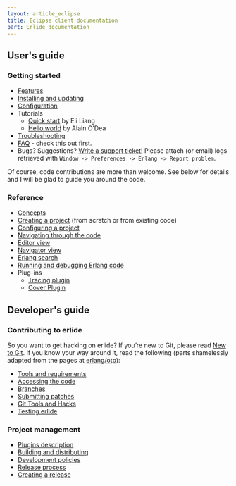 ```yaml
---
layout: article_eclipse
title: Eclipse client documentation
part: Erlide documentation
---
```

## User's guide

### Getting started

* [Features](110_Features.html)
* [Installing and updating](120_Installing-and-updating.html)
* [Configuration](130_Configuration.html)
* Tutorials
  - [Quick start](140_Tutorial-Quick-Start.html) by Eli Liang
  - [Hello world](150_Tutorial-Hello-World.html) by Alain O’Dea
* [Troubleshooting](160_Troubleshooting.html)
* [FAQ](170_FAQ.html) - check this out first.
* Bugs? Suggestions? [Write a support ticket!](https://github.com/erlang/erlide_eclipse/issues)
  Please attach (or email) logs retrieved with
  `Window -> Preferences -> Erlang -> Report problem`.

Of course, code contributions are more than welcome. See below for details and I will be
glad to guide you around the code.

### Reference

* [Concepts](210_Concepts.html)
* [Creating a project](220_Creating-a-project.html) (from scratch or from existing code)
* [Configuring a project](230_Configuring-a-project.html)
* [Navigating through the code](240_Navigating-through-the-code.html)
* [Editor view](250_Editor.html)
* [Navigator view](260_Navigator-view.html)
* [Erlang search](270_Erlang-search.html)
* [Running and debugging Erlang code](280_Running-and-debugging-Erlang-code.html)
* Plug-ins
  - [Tracing plugin](tracing/510_Tracing-plugin.html)
  - [Cover Plugin](cover/410_Cover-Plugin.html)

## <a name="dev-guide"></a>Developer's guide

### Contributing to erlide

So you want to get hacking on erlide? If you’re new to Git, please read [New to Git](New-to-Git.html).
If you know your way around it, read the following
(parts shamelessly adapted from the pages at [erlang/otp](https://github.com/erlang/otp/wiki)):

- [Tools and requirements](developer/310_Tools-and-requirements.html)
- [Accessing the code](developer/320_Accessing-the-code.html)
- [Branches](developer/330_Branches.html)
- [Submitting patches](developer/340_Submitting-patches.html)
- [Git Tools and Hacks](developer/350_Git-Tools-and-Hacks.html)
- [Testing erlide](developer/360_Testing-erlide.html)

### Project management

- [Plugins description](developer/3a0_Plugins-description.html)
- [Building and distributing](developer/3b0_Building-and-distributing.html)
- [Development policies](developer/3c0_Development-policies.html)
- [Release process](developer/3d0_Release-process.html)
- [Creating a release](developer/3e0_Creating-a-release.html)
